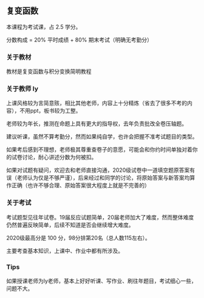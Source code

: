 ## 复变函数

本课程为考试课，占 2.5 学分。

分数构成 = 20% 平时成绩 + 80% 期末考试（明确无考勤分）

### 关于教材

教材是复变函数与积分变换简明教程

### 关于教师 ly

上课风格较为言简意赅，相比其他老师，内容上十分精炼（省去了很多不考的内容），不用ppt，板书较为工整。

老师较为年长，推测在命题上具有更大的指导权，去年负责批改全卷压轴题。

建议听课，虽然不算考勤分，然而如果纯自学，也许会把握不准考试题目的类型。

如果考后感到不理想，老师极其尊重查卷子的意愿，可能会和你约时间单独对着你的试卷讨论，耐心讲述分数为何被扣。

如果对试题有疑问，欢迎去和老师直接沟通，2020级试卷中一道填空题原答案有误（老师认为仅是不够严谨），后来经过和同学的讨论，将原始答案与新答案均算作正确（也许不够合理、原始答案很大程度上就是不完善的）

### 关于考试

考试题型见往年试卷。19届反应试题简单，20届老师加大了难度，然而整体难度仍然普遍反映简单，后续不知道是否会继续增大难度。

2020级最高分是 100 分，98分排第20名（总人数115左右）。

主要考查基本知识，上课中、作业中都有所涉及。

### Tips

如果授课老师为ly老师，基本上好好听课、写作业、刷往年题目，考试细心一些，问题不大。


